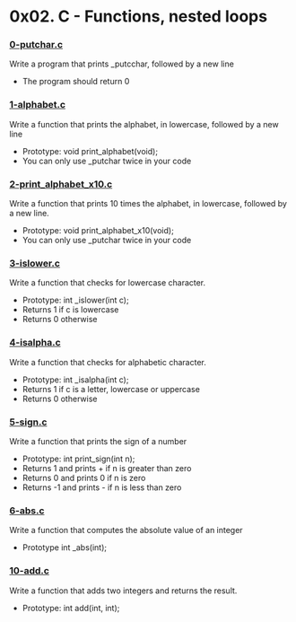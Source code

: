 # 0x02. C - Functions, nested loops

### [0-putchar.c](https://github.com/MrGiddy/alx-low_level_programming/blob/main/0x02-functions_nested_loops/0-putchar.c)
Write a program that prints \_putcchar, followed by a new line
* The program should return 0

### [1-alphabet.c](https://github.com/MrGiddy/alx-low_level_programming/blob/main/0x02-functions_nested_loops/1-alphabet.c)
Write a function that prints the alphabet, in lowercase, followed by a new line
* Prototype: void print_alphabet(void);
* You can only use \_putchar twice in your code

### [2-print_alphabet_x10.c](https://github.com/MrGiddy/alx-low_level_programming/blob/main/0x02-functions_nested_loops/2-print_alphabet_x10.c)
Write a function that prints 10 times the alphabet, in lowercase, followed by a new line.
* Prototype: void print_alphabet_x10(void);
* You can only use \_putchar twice in your code

### [3-islower.c](https://github.com/MrGiddy/alx-low_level_programming/blob/main/0x02-functions_nested_loops/3-islower.c)
Write a function that checks for lowercase character.
* Prototype: int \_islower(int c);
* Returns 1 if c is lowercase
* Returns 0 otherwise

### [4-isalpha.c](https://github.com/MrGiddy/alx-low_level_programming/blob/main/0x02-functions_nested_loops/4-isalpha.c)
Write a function that checks for alphabetic character.
* Prototype: int \_isalpha(int c);
* Returns 1 if c is a letter, lowercase or uppercase
* Returns 0 otherwise

### [5-sign.c](https://github.com/MrGiddy/alx-low_level_programming/blob/main/0x02-functions_nested_loops/5-sign.c)
Write a function that prints the sign of a number
* Prototype: int print_sign(int n);
* Returns 1 and prints + if n is greater than zero
* Returns 0 and prints 0 if n is zero
* Returns -1 and prints - if n is less than zero

### [6-abs.c](https://github.com/MrGiddy/alx-low_level_programming/blob/main/0x02-functions_nested_loops/6-abs.c)
Write a function that computes the absolute value of an integer
* Prototype int \_abs(int);

###


###


###


### [10-add.c](https://github.com/MrGiddy/alx-low_level_programming/blob/main/0x02-functions_nested_loops/10-add.c)
Write a function that adds two integers and returns the result.
* Prototype: int add(int, int);
